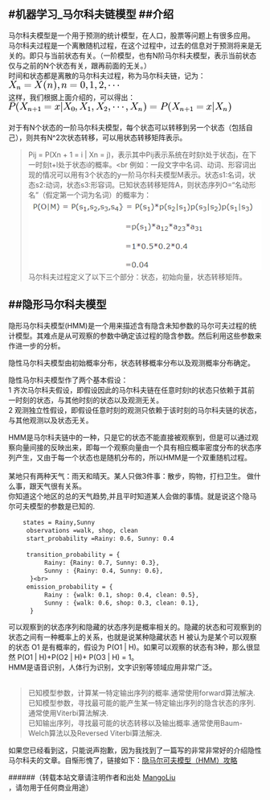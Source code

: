 #机器学习_马尔科夫链模型
##介绍
--------------------------------
马尔科夫模型是一个用于预测的统计模型，在人口，股票等问题上有很多应用。<br>
马尔科夫过程是一个离散随机过程，在这个过程中，过去的信息对于预测将来是无关的。即只与当前状态有关。（一阶模型，也有N阶马尔科夫模型，表示当前状态仅与之前的N个状态有关，跟再前面的无关。）<br>
时间和状态都是离散的马尔科夫过程，称为马尔科夫链，记为：![马尔科夫链](/images/jiqixuexi/markov_lian.PNG)<br>
这样，我们根据上面介绍的，可以得出：![马尔科夫性质](/images/jiqixuexi/markov_xingzhi.PNG)<br>
<br>
对于有N个状态的一阶马尔科夫模型，每个状态可以转移到另一个状态（包括自己），则共有N^2次状态转移，可以用状态转移矩阵表示。
> Pij = P(Xn + 1 = i | Xn = j)，表示其中Pij表示系统在时刻t处于状态j，在下一时刻t+l处于状态i的概率。<br
>例如：一段文字中名词、动词、形容词出现的情况可以用有3个状态的y一阶马尔科夫模型M表示。状态s1:名词，状态s2:动词，状态s3:形容词。已知状态转移矩阵A，则状态序列O=“名动形名”（假定第一个词为名词）的概率为：
![马尔科夫例子1](/images/jiqixuexi/markov_example1.PNG)<br>
马尔科夫过程定义了以下三个部分：状态，初始向量，状态转移矩阵。<br>

##隐形马尔科夫模型
--------------------------------
隐形马尔科夫模型(HMM)是一个用来描述含有隐含未知参数的马尔可夫过程的统计模型。其难点是从可观察的参数中确定该过程的隐含参数。然后利用这些参数来作进一步的分析。<br>

隐性马尔科夫模型由初始概率分布，状态转移概率分布以及观测概率分布确定。<br>

隐性马尔科夫模型作了两个基本假设：<br>
1 齐次马尔科夫假设，即假设因此的马尔科夫链在任意时刻t的状态只依赖于其前一时刻的状态，与其他时刻的状态以及观测无关。<br>
2 观测独立性假设，即假设任意时刻的观测只依赖于该时刻的马尔科夫链的状态，与其他观测以及状态无关。<br>

HMM是马尔科夫链中的一种，只是它的状态不能直接被观察到，但是可以通过观察向量间接的反映出来，即每一个观察向量由一个具有相应概率密度分布的状态序列产生，又由于每一个状态也是随机分布的，所以HMM是一个双重随机过程。
<br>
<br>
某地只有两种天气：雨天和晴天。某人只做3件事：散步，购物，打扫卫生。
做什么事，跟天气很有关系。<br>
你知道这个地区的总的天气趋势,并且平时知道某人会做的事情。就是说这个隐马尔可夫模型的参数是已知的.<br>
```
    states = Rainy,Sunny
     observations =walk, shop, clean
     start_probability =Rainy: 0.6, Sunny: 0.4
   
     transition_probability = {
          Rainy: {Rainy: 0.7, Sunny: 0.3},
          Sunny : {Rainy: 0.4, Sunny: 0.6},
      }<br>
     emission_probability = {
          Rainy : {walk: 0.1, shop: 0.4, clean: 0.5},
          Sunny : {walk: 0.6, shop: 0.3, clean: 0.1},
      }
```            
可以观察到的状态序列和隐藏的状态序列是概率相关的。隐藏的状态和可观察到的状态之间有一种概率上的关系，也就是说某种隐藏状态 H 被认为是某个可以观察的状态 O1 是有概率的，假设为 P(O1 | H)。如果可以观察的状态有3种，那么很显然 P(O1 | H)+P(O2 | H)+ P(O3 | H) = 1。<br>
HMM是语音识别，人体行为识别，文字识别等领域应用非常广泛。<br>
<br>
> 已知模型参数，计算某一特定输出序列的概率.通常使用forward算法解决.<br>
  已知模型参数，寻找最可能的能产生某一特定输出序列的隐含状态的序列.通常使用Viterbi算法解决.<br>
  已知输出序列，寻找最可能的状态转移以及输出概率.通常使用Baum-Welch算法以及Reversed Viterbi算法解决.<br>
  
如果您已经看到这，只能说声抱歉，因为我找到了一篇写的非常非常好的介绍隐性马尔科夫的文章。自惭形愧了，链接如下：[隐马尔可夫模型（HMM）攻略](http://blog.csdn.net/likelet/article/details/7056068)<br>

######（转载本站文章请注明作者和出处 <a href="https://github.com/MangoLiu">MangoLiu</a> ，请勿用于任何商业用途）


